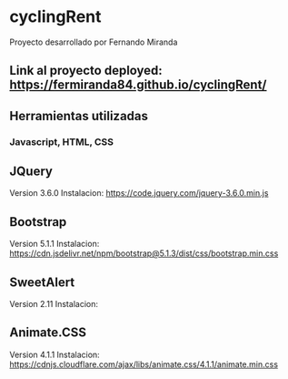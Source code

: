# cyclingRent
Proyecto desarrollado por Fernando Miranda

## Link al proyecto deployed: https://fermiranda84.github.io/cyclingRent/

## Herramientas utilizadas

### Javascript, HTML, CSS

## JQuery
Version 3.6.0
Instalacion: https://code.jquery.com/jquery-3.6.0.min.js

## Bootstrap
Version 5.1.1
Instalacion: https://cdn.jsdelivr.net/npm/bootstrap@5.1.3/dist/css/bootstrap.min.css

## SweetAlert
Version 2.11
Instalacion: <script src="//cdn.jsdelivr.net/npm/sweetalert2@11"></script>

## Animate.CSS
Version 4.1.1
Instalacion:  https://cdnjs.cloudflare.com/ajax/libs/animate.css/4.1.1/animate.min.css
